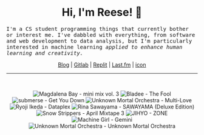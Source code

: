 <h1 align="center">Hi, I'm Reese! 👋</h1>

<p><samp>I'm a CS student programming things that currently bother or interest me. I've dabbled with everything, from software and web development to data analysis, but I'm particularly interested in machine learning <i>applied to enhance human learning and creativity.</i></p></samp>

<p align="center">
 <a href="https://renys.dev">Blog</a> | <a href="https://gitlab.com/renys">Gitlab</a> | <a href="https://replit.com/@renys">Replit</a> | <a href="https://last.fm/user/emperte">Last.fm</a> | <a href="https://picrew.me/en/image_maker/2243240">icon</a>
</p>

<hr class="dotted">
<br>
<!-- lastfm -->
<p align="center"><img src="https://lastfm.freetls.fastly.net/i/u/64s/c4407904c1910709ca094a4d18dc2e7b.jpg" title="Magdalena Bay - mini mix vol. 3"> <img src="https://lastfm.freetls.fastly.net/i/u/64s/3908f2ebe4c93fa21f3b0cabb066a621.jpg" title="Bladee - The Fool"> <img src="https://lastfm.freetls.fastly.net/i/u/64s/fe327d2715f0725fa59f0b2117d56c7c.jpg" title="submerse - Get You Down"> <img src="https://lastfm.freetls.fastly.net/i/u/64s/b49c321c300c8fbf320807a31bff4eb2.png" title="Unknown Mortal Orchestra - Multi-Love"> <img src="https://lastfm.freetls.fastly.net/i/u/64s/46fe79589d5f96f63b1465e40f5c5aa8.jpg" title="Ryoji Ikeda - Dataplex"> <img src="https://lastfm.freetls.fastly.net/i/u/64s/a3b0c8219c6acde3bde43c56fc53a9f2.jpg" title="Rina Sawayama - SAWAYAMA (Deluxe Edition)"> <img src="https://lastfm.freetls.fastly.net/i/u/64s/9c8bb08299345981df81968587e638e5.jpg" title="Snow Strippers - April Mixtape 3"> <img src="https://lastfm.freetls.fastly.net/i/u/64s/4538f25af4673831e7e85ace46fc0af0.jpg" title="JIHYO - ZONE"> <img src="https://lastfm.freetls.fastly.net/i/u/64s/2164898c049a56082d53e63bb05dfd2e.jpg" title="Machine Girl - Gemini"> <img src="https://lastfm.freetls.fastly.net/i/u/64s/c26e0245988e49ab8b3c9262d638b2b2.png" title="Unknown Mortal Orchestra - Unknown Mortal Orchestra"> </p>

